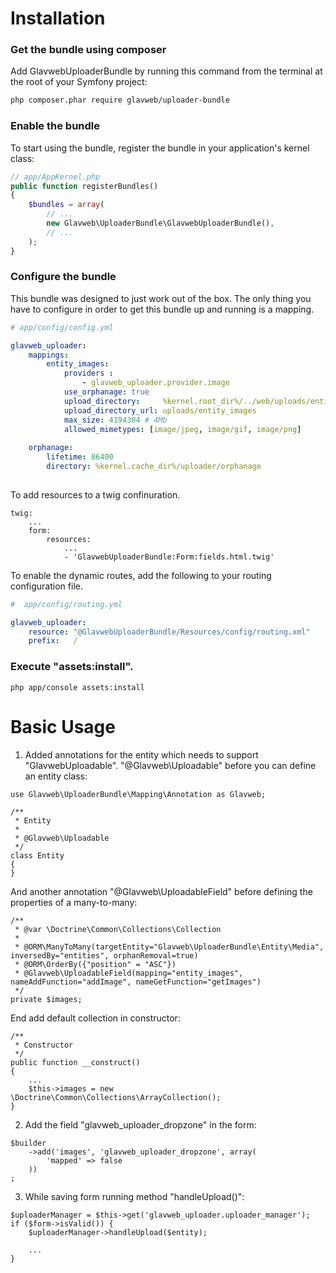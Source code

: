 Installation
============

### Get the bundle using composer

Add GlavwebUploaderBundle by running this command from the terminal at the root of
your Symfony project:

```bash
php composer.phar require glavweb/uploader-bundle
```


### Enable the bundle

To start using the bundle, register the bundle in your application's kernel class:

```php
// app/AppKernel.php
public function registerBundles()
{
    $bundles = array(
        // ...
        new Glavweb\UploaderBundle\GlavwebUploaderBundle(),
        // ...
    );
}
```

### Configure the bundle

This bundle was designed to just work out of the box. The only thing you have to configure in order to get this bundle up and running is a mapping.

```yaml
# app/config/config.yml

glavweb_uploader:
    mappings:
        entity_images:
            providers :
                - glavweb_uploader.provider.image
            use_orphanage: true
            upload_directory:     %kernel.root_dir%/../web/uploads/entity_images
            upload_directory_url: uploads/entity_images
            max_size: 4194304 # 4Mb
            allowed_mimetypes: [image/jpeg, image/gif, image/png]
            
    orphanage:
        lifetime: 86400
        directory: %kernel.cache_dir%/uploader/orphanage
            
```

To add resources to a twig confinuration.

```
twig:
    ...
    form:
        resources:
            ...
            - 'GlavwebUploaderBundle:Form:fields.html.twig'

```

To enable the dynamic routes, add the following to your routing configuration file.

```yaml
#  app/config/routing.yml

glavweb_uploader:
    resource: "@GlavwebUploaderBundle/Resources/config/routing.xml"
    prefix:   /
```

### Execute "assets:install".

```
php app/console assets:install
```

Basic Usage
===========

1. Added annotations for the entity which needs to support "GlavwebUploadable".
"@Glavweb\Uploadable" before you can define an entity class:

```
use Glavweb\UploaderBundle\Mapping\Annotation as Glavweb;

/**
 * Entity
 * 
 * @Glavweb\Uploadable
 */
class Entity
{
}
```

And another annotation "@Glavweb\UploadableField" before defining the properties of a many-to-many:

```
/**
 * @var \Doctrine\Common\Collections\Collection
 * 
 * @ORM\ManyToMany(targetEntity="Glavweb\UploaderBundle\Entity\Media", inversedBy="entities", orphanRemoval=true)
 * @ORM\OrderBy({"position" = "ASC"})
 * @Glavweb\UploadableField(mapping="entity_images", nameAddFunction="addImage", nameGetFunction="getImages")
 */
private $images;
```

End add default collection in constructor:

```
/**
 * Constructor
 */
public function __construct()
{
    ...
    $this->images = new \Doctrine\Common\Collections\ArrayCollection();
}
```

2. Add the field "glavweb_uploader_dropzone" in the form:

```
$builder
    ->add('images', 'glavweb_uploader_dropzone', array(
        'mapped' => false
    ))
;
```

3. While saving form running method "handleUpload()":

```
$uploaderManager = $this->get('glavweb_uploader.uploader_manager');
if ($form->isValid()) {
    $uploaderManager->handleUpload($entity);

    ...
}
```
